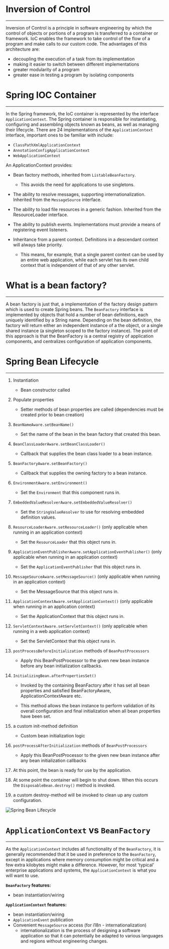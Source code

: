 # Inversion of Control
---
Inversion of Control is a principle in software engineering by which the control of objects or portions of a program is transferred to a container or framework. IoC enables the framework to take control of the flow of a program and make calls to our custom code. The advantages of this architecture are:

- decoupling the execution of a task from its implementation
- making it easier to switch between different implementations
- greater modularity of a program
- greater ease in testing a program by isolating components

# Spring IOC Container
---
In the Spring framework, the IoC container is represented by the interface `ApplicationContext`. The Spring container is responsible for instantiating, configuring and assembling objects known as beans, as well as managing their lifecycle. There are 24 implementations of the `ApplicationContext` interface, important ones to be familiar with include:

- `ClassPathXmlApplicationContext`
- `AnnotationConfigApplicationContext`
- `WebApplicationContext`

An ApplicationContext provides:

- Bean factory methods, inherited from `ListableBeanFactory`. 
  - This avoids the need for applications to use singletons.


- The ability to resolve messages, supporting internationalization. Inherited from the `MessageSource` interface.


- The ability to load file resources in a generic fashion. Inherited from the ResourceLoader interface.


- The ability to publish events. Implementations must provide a means of registering event listeners.

- Inheritance from a parent context. Definitions in a descendant context will always take priority. 
  - This means, for example, that a single parent context can be used by an entire web application, while each servlet has its own child context that is independent of that of any other servlet.

# What is a bean factory?
---
A bean factory is just that, a implementation of the factory design pattern which is used to create Spring beans. The `BeanFactory` interface is implemented by objects that hold a number of bean definitions, each uniquely identified by a String name. Depending on the bean definition, the factory will return either an independent instance of a the object, or a single shared instance (a singleton scoped to the factory instance). The point of this approach is that the BeanFactory is a central registry of application components, and centralizes configuration of application components.


# Spring Bean Lifecycle
---
1) Instantiation
    - Bean constructor called


2) Populate properties
    - Setter methods of bean properties are called (dependencies must be created prior to bean creation)


3) `BeanNameAware.setBeanName()`
   - Set the name of the bean in the bean factory that created this bean.


2) `BeanClassLoaderAware.setBeanClassLoader()`
   - Callback that supplies the bean class loader to a bean instance.


3) `BeanFactoryAware.setBeanFactory()`
   - Callback that supplies the owning factory to a bean instance.

   
4) `EnvironmentAware.setEnvironment()`
   - Set the `Environment` that this component runs in.


5) `EmbeddedValueResolverAware.setEmbeddedValueResolver()`
   - Set the `StringValueResolver` to use for resolving embedded definition values.


6) `ResourceLoaderAware.setResourceLoader()` (only applicable when running in an application context)
   - Set the `ResourceLoader` that this object runs in.


7) `ApplicationEventPublisherAware.setApplicationEventPublisher()` (only applicable when running in an application context)
   - Set the `ApplicationEventPublisher` that this object runs in.


8) `MessageSourceAware.setMessageSource()` (only applicable when running in an application context)
   - Set the MessageSource that this object runs in.


9) `ApplicationContextAware.setApplicationContext()` (only applicable when running in an application context)
   - Set the ApplicationContext that this object runs in.


10) `ServletContextAware.setServletContext()` (only applicable when running in a web application context)
    - Set the ServletContext that this object runs in.


11) `postProcessBeforeInitialization` methods of `BeanPostProcessors`
    - Apply this BeanPostProcessor to the given new bean instance before any bean initialization callbacks.


12) `InitializingBean.afterPropertiesSet()`
    - Invoked by the containing BeanFactory after it has set all bean properties and satisfied BeanFactoryAware, ApplicationContextAware etc.
    
    - This method allows the bean instance to perform validation of its overall configuration and final initialization when all bean properties have been set.


13) a custom init-method definition
    - Custom bean initialization logic


14) `postProcessAfterInitialization` methods of `BeanPostProcessors`
    - Apply this BeanPostProcessor to the given new bean instance after any bean initialization callbacks


15) At this point, the bean is ready for use by the application.


16) At some point the container will begin to shut down. When this occurs the `DisposableBean.destroy()` method is invoked.


17) a custom destroy-method will be invoked to clean up any custom configuration.

    
![Spring Bean Lifecycle](https://i.stack.imgur.com/kpcdR.png "Spring Bean Lifecycle")


# `ApplicationContext` vs `BeanFactory`
---
As the `ApplicationContext` includes all functionality of the `BeanFactory`, it is generally recommended that it be used in preference to the `BeanFactory`, except in applications where memory consumption might be critical and a few extra kilobytes might make a difference. However, for most 'typical' enterprise applications and systems, the `ApplicationContext` is what you will want to use.

**`BeanFactory` features:**
- bean instantiation/wiring

**`ApplicationContext` features:**
- bean instantiation/wiring
- `ApplicationEvent` publication
- Convenient `MessageSource` access (for i18n - internationalization)
    - internationalization is the process of designing a software application so that it can potentially be adapted to various languages and regions without engineering changes.
